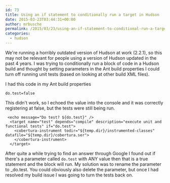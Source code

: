 ```yaml
---
id: 73
title: Using an if statement to conditionally run a target in Hudson
date: 2015-03-23T03:44:31+00:00
author: mrbusche
permalink: /2015/03/23/using-an-if-statement-to-conditional-run-a-target-in-hudson/
categories:
  - hudson
---
```


We're running a horribly outdated version of Hudson at work (2.2.1), so this may not be relevant for people using a version of Hudson updated in the past 4 years. I was trying to conditionally run a block of code in a Hudson build and thought by setting parameters in the Ant build properties I could turn off running unit tests (based on looking at other build XML files).

I had this code in my Ant build properties

    do.test=false

This didn't work, so I echoed the value into the console and it was correctly registering at false, but the tests were still being run.

     <echo message="Do test? ${do.test}" />
      <target name="test" depends="compile" description="execute unit and functional tests" if="do.test">
        <cobertura-instrument todir="${temp.dir}/instrumented-classes" datafile="${temp.dir}/cobertura.ser">
        </cobertura-instrument>
      </target>

After quite a while trying to find an answer through Google I found out if there's a parameter called `do.test` with ANY value then that is a true statement and the block will run. My solution was to rename the parameter to \_do.test. You could obviously also delete the parameter, but once I had resolved my build issue I was going to turn the tests back on.
